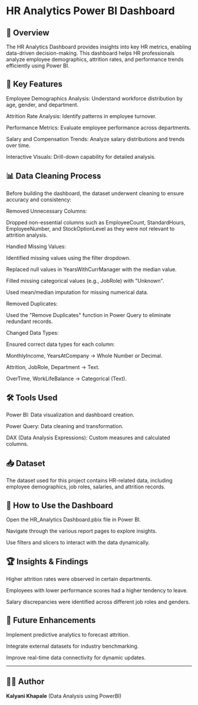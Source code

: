 # HR Analytics Power BI Dashboard

## 📌 Overview

The HR Analytics Dashboard provides insights into key HR metrics, enabling data-driven decision-making. This dashboard helps HR professionals analyze employee demographics, attrition rates, and performance trends efficiently using Power BI.

## 🚀 Key Features

Employee Demographics Analysis: Understand workforce distribution by age, gender, and department.

Attrition Rate Analysis: Identify patterns in employee turnover.

Performance Metrics: Evaluate employee performance across departments.

Salary and Compensation Trends: Analyze salary distributions and trends over time.

Interactive Visuals: Drill-down capability for detailed analysis.

## 📊 Data Cleaning Process

Before building the dashboard, the dataset underwent cleaning to ensure accuracy and consistency:

Removed Unnecessary Columns:

Dropped non-essential columns such as EmployeeCount, StandardHours, EmployeeNumber, and StockOptionLevel as they were not relevant to attrition analysis.

Handled Missing Values:

Identified missing values using the filter dropdown.

Replaced null values in YearsWithCurrManager with the median value.

Filled missing categorical values (e.g., JobRole) with "Unknown".

Used mean/median imputation for missing numerical data.

Removed Duplicates:

Used the "Remove Duplicates" function in Power Query to eliminate redundant records.

Changed Data Types:

Ensured correct data types for each column:

MonthlyIncome, YearsAtCompany → Whole Number or Decimal.

Attrition, JobRole, Department → Text.

OverTime, WorkLifeBalance → Categorical (Text).

## 🛠️ Tools Used

Power BI: Data visualization and dashboard creation.

Power Query: Data cleaning and transformation.

DAX (Data Analysis Expressions): Custom measures and calculated columns.

## 📥 Dataset

The dataset used for this project contains HR-related data, including employee demographics, job roles, salaries, and attrition records.

## 📎 How to Use the Dashboard

Open the HR_Analytics Dashboard.pbix file in Power BI.

Navigate through the various report pages to explore insights.

Use filters and slicers to interact with the data dynamically.

## 🏆 Insights & Findings

Higher attrition rates were observed in certain departments.

Employees with lower performance scores had a higher tendency to leave.

Salary discrepancies were identified across different job roles and genders.

## 📢 Future Enhancements

Implement predictive analytics to forecast attrition.

Integrate external datasets for industry benchmarking.

Improve real-time data connectivity for dynamic updates.

-----
## 👩‍💻 Author

**Kalyani Khapale**
(Data Analysis using PowerBI)

